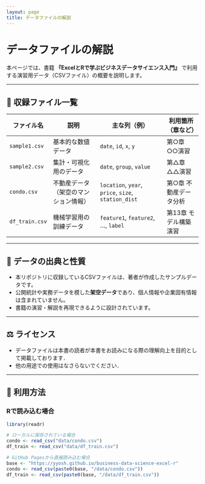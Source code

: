 ```yaml
---
layout: page
title: データファイルの解説
---
```


# データファイルの解説

本ページでは、書籍 **『ExcelとRで学ぶビジネスデータサイエンス入門』** で利用する演習用データ（CSVファイル）の概要を説明します。  

---

## 📂 収録ファイル一覧

| ファイル名      | 説明                                  | 主な列（例）                    | 利用箇所（章など） |
|-----------------|---------------------------------------|---------------------------------|-------------------|
| `sample1.csv`   | 基本的な数値データ                    | `date`, `id`, `x`, `y`          | 第○章 ○○演習       |
| `sample2.csv`   | 集計・可視化用のデータ                | `date`, `group`, `value`        | 第△章 △△演習       |
| `condo.csv`     | 不動産データ（架空のマンション情報）  | `location`, `year`, `price`, `size`, `station_dist` | 第○章 不動産データ分析 |
| `df_train.csv`  | 機械学習用の訓練データ                | `feature1`, `feature2`, …, `label` | 第13章 モデル構築演習 |

---

## 📖 データの出典と性質
- 本リポジトリに収録しているCSVファイルは、著者が作成したサンプルデータです。  
- 公開統計や実務データを模した**架空データ**であり、個人情報や企業固有情報は含まれていません。  
- 書籍の演習・解説を再現できるように設計されています。  

---

## ⚖️ ライセンス
- データファイルは本書の読者が本書をお読みになる際の理解向上を目的として掲載しております．
- 他の用途での使用はなさらないでください．

---

## 🔧 利用方法

### Rで読み込む場合
```r
library(readr)

# ローカルに保存されている場合
condo <- read_csv("data/condo.csv")
df_train <- read_csv("data/df_train.csv")

# GitHub Pagesから直接読み込む場合
base <- "https://yyosh.github.io/business-data-science-excel-r"
condo <- read_csv(paste0(base, "/data/condo.csv"))
df_train <- read_csv(paste0(base, "/data/df_train.csv"))
